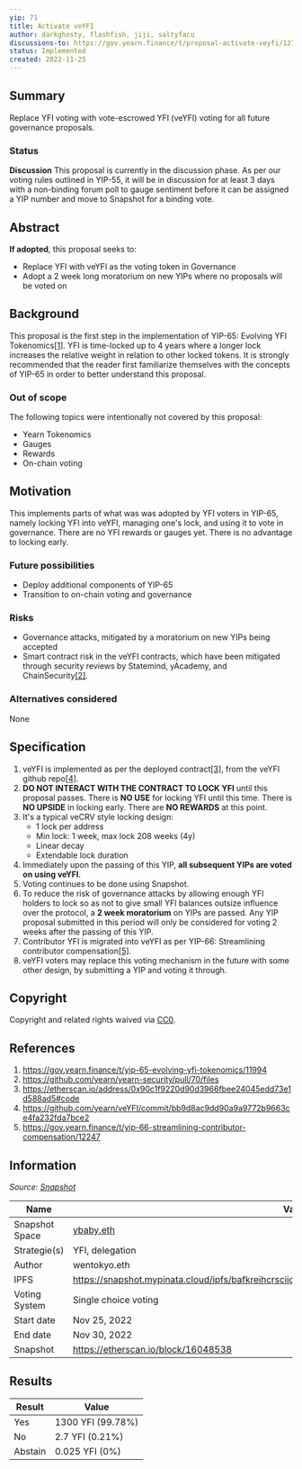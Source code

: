 ```yaml
---
yip: 71
title: Activate veYFI
author: darkghosty, flashfish, jiji, saltyfacu
discussions-to: https://gov.yearn.finance/t/proposal-activate-veyfi/12783
status: Implemented
created: 2022-11-25
---
```


## Summary

Replace YFI voting with vote-escrowed YFI (veYFI) voting for all future governance proposals.  

### Status

**Discussion**
This proposal is currently in the discussion phase. As per our voting rules outlined in YIP-55, it will be in discussion for at least 3 days with a non-binding forum poll to gauge sentiment before it can be assigned a YIP number and move to Snapshot for a binding vote.


## Abstract

**If adopted**, this proposal seeks to:
* Replace YFI with veYFI as the voting token in Governance
* Adopt a 2 week long moratorium on new YIPs where no proposals will be voted on   

## Background

This proposal is the first step in the implementation of YIP-65: Evolving YFI Tokenomics[[1]](#References). YFI is time-locked up to 4 years where a longer lock increases the relative weight in relation to other locked tokens. It is strongly recommended that the reader first familiarize themselves with the concepts of YIP-65 in order to better understand this proposal.

### Out of scope

The following topics were intentionally not covered by this proposal:
* Yearn Tokenomics
* Gauges
* Rewards
* On-chain voting
 
## Motivation

This implements parts of what was was adopted by YFI voters in YIP-65, namely locking YFI into veYFI, managing one's lock, and using it to vote in governance. There are no YFI rewards or gauges yet. There is no advantage to locking early.

### Future possibilities
* Deploy additional components of YIP-65
* Transition to on-chain voting and governance

### Risks

* Governance attacks, mitigated by a moratorium on new YIPs being accepted
* Smart contract risk in the veYFI contracts, which have been mitigated through security reviews by Statemind, yAcademy, and ChainSecurity[[2]](#References).

### Alternatives considered

None

## Specification

1. veYFI is implemented as per the deployed contract[[3]](#References), from the veYFI github repo[[4]](#References).
2. **DO NOT INTERACT WITH THE CONTRACT TO LOCK YFI** until this proposal passes. There is **NO USE** for locking YFI until this time. There is **NO UPSIDE** in locking early. There are **NO REWARDS** at this point.
3. It's a typical veCRV style locking design:
   * 1 lock per address
   * Min lock: 1 week, max lock 208 weeks (4y)
   * Linear decay
   * Extendable lock duration
4. Immediately upon the passing of this YIP, **all subsequent YIPs are voted on using veYFI**.
5. Voting continues to be done using Snapshot. 
6. To reduce the risk of governance attacks by allowing enough YFI holders to lock so as not to give small YFI balances outsize influence over the protocol, a **2 week moratorium** on YIPs are passed. Any YIP proposal submitted in this period will only be considered for voting 2 weeks after the passing of this YIP.
7. Contributor YFI is migrated into veYFI as per YIP-66: Streamlining contributor compensation[[5]](#References).  
8. veYFI voters may replace this voting mechanism in the future with some other design, by submitting a YIP and voting it through.

## Copyright

Copyright and related rights waived via [CC0](https://creativecommons.org/publicdomain/zero/1.0/).

## References

1. https://gov.yearn.finance/t/yip-65-evolving-yfi-tokenomics/11994
1. https://github.com/yearn/yearn-security/pull/70/files
1. https://etherscan.io/address/0x90c1f9220d90d3966fbee24045edd73e1d588ad5#code
1. https://github.com/yearn/veYFI/commit/bb9d8ac9dd90a9a9772b9663ce4fa232fda7bce2 
1. https://gov.yearn.finance/t/yip-66-streamlining-contributor-compensation/12247

## Information

_Source: [Snapshot](https://snapshot.org/#/ybaby.eth/proposal/0xc50b60f712adb8568f10f565fc467e8c5d8fe1f4920683696f81c7920397942a)_

| Name          | Value                                                                           |
| ------------- | ------------------------------------------------------------------------------- |
| Snapshot Space| [ybaby.eth](https://snapshot.org/#/ybaby.eth)                                   |
| Strategie(s)  | YFI, delegation                                                                 |
| Author        | wentokyo.eth                                                                    |
| IPFS          | https://snapshot.mypinata.cloud/ipfs/bafkreihcrsciiqm3fhr2kehbtqfjwk7fykepgfv2xgb6rjwwbxm2orwxfq |
| Voting System | Single choice voting                                                            |
| Start date    | Nov 25, 2022                                                                    |
| End date      | Nov 30, 2022                                                                    |
| Snapshot      | https://etherscan.io/block/16048538                                             |

## Results

| Result  | Value             |
| ------  | ----------------- |
| Yes     | 1300 YFI (99.78%) |
| No      | 2.7 YFI (0.21%)   |
| Abstain | 0.025 YFI (0%)    |
